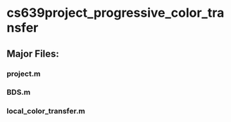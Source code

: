 # cs639project_progressive_color_transfer

## Major Files:
### project.m
### BDS.m
### local_color_transfer.m
